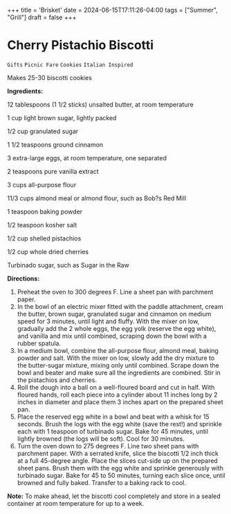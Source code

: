 +++
title = 'Brisket'
date = 2024-06-15T17:11:26-04:00
tags = ["Summer", "Grill"]
draft = false
+++
# Cherry Pistachio Biscotti

`Gifts` `Picnic Fare` `Cookies` `Italian Inspired`

Makes 25-30 biscotti cookies

**Ingredients:**

12 tablespoons (1 1/2 sticks) unsalted butter, at room temperature

1 cup light brown sugar, lightly packed

1/2 cup granulated sugar

1 1/2 teaspoons ground cinnamon

3 extra-large eggs, at room temperature, one separated

2 teaspoons pure vanilla extract

3 cups all-purpose flour

11/3 cups almond meal or almond flour, such as Bob?s Red Mill

1 teaspoon baking powder

1/2 teaspoon kosher salt

1/2 cup shelled pistachios

1/2 cup whole dried cherries

Turbinado sugar, such as Sugar in the Raw

**Directions:**

1. Preheat the oven to 300 degrees F. Line a sheet pan with parchment paper.
2. In the bowl of an electric mixer fitted with the paddle attachment, cream the butter, brown sugar, granulated sugar and cinnamon on medium speed for 3 minutes, until light and fluffy. With the mixer on low, gradually add the 2 whole eggs, the egg yolk (reserve the egg white), and vanilla and mix until combined, scraping down the bowl with a rubber spatula.
3. In a medium bowl, combine the all-purpose flour, almond meal, baking powder and salt. With the mixer on low, slowly add the dry mixture to the butter-sugar mixture, mixing only until combined. Scrape down the bowl and beater and make sure all the ingredients are combined. Stir in the pistachios and cherries.
4. Roll the dough into a ball on a well-floured board and cut in half. With floured hands, roll each piece into a cylinder about 11 inches long by 2 inches in diameter and place them 3 inches apart on the prepared sheet pan.
5. Place the reserved egg white in a bowl and beat with a whisk for 15 seconds. Brush the logs with the egg white (save the rest!) and sprinkle each with 1 teaspoon of turbinado sugar. Bake for 45 minutes, until lightly browned (the logs will be soft). Cool for 30 minutes.
6. Turn the oven down to 275 degrees F. Line two sheet pans with parchment paper. With a serrated knife, slice the biscotti 1/2 inch thick at a full 45-degree angle. Place the slices cut-side up on the prepared sheet pans. Brush them with the egg white and sprinkle generously with turbinado sugar. Bake for 45 to 50 minutes, turning each slice once, until browned and fully baked. Transfer to a baking rack to cool.

**Note:** To make ahead, let the biscotti cool completely and store in a sealed container at room temperature for up to a week.
